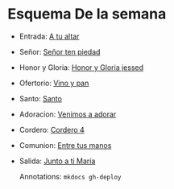 # Esquema De la semana

- Entrada: [A tu altar](entrada/el_senior_es_compasivo.md)
- Señor: [Señor ten piedad](exequias/senior.md)
- Honor y Gloria: [Honor y Gloria jessed](honor_y_gloria/honor_y_gloria_1.md)
- Ofertorio: [Vino y pan](ofertorio/vino_y_pan.md)
- Santo: [Santo ](santo/santo_3.md)
- Adoracion: [Venimos a adorar](consagracion/venimos_a_adorar.md)
- Cordero: [Cordero 4](exequias/cordero.md)
- Comunion: [Entre tus manos](ofertorio/entre_tus_manos.md)
- Salida: [Junto a ti María](salida/junto_a_ti_maria.md)

  Annotations:
  `mkdocs gh-deploy`
